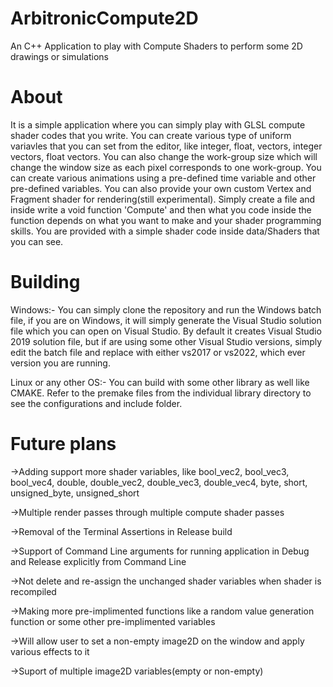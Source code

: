 # ArbitronicCompute2D
An C++ Application to play with Compute Shaders to perform some 2D drawings or simulations

# About
It is a simple application where you can simply play with GLSL compute shader codes that you write. You can create various type of uniform variavles that you can set from the editor, like integer, float, vectors, integer vectors, float vectors. You can also change the work-group size which will change the window size as each pixel corresponds to one work-group. You can create various animations using a pre-defined time variable and other pre-defined variables. You can also provide your own custom Vertex and Fragment shader for rendering(still experimental). Simply create a file and inside write a void function 'Compute' and then what you code inside the function depends on what you want to make and your shader programming skills.
You are provided with a simple shader code inside data/Shaders that you can see.

# Building
Windows:-
 You can simply clone the repository and run the Windows batch file, if you are on Windows, it will simply generate the Visual Studio solution file which you can open on Visual Studio.
 By default it creates Visual Studio 2019 solution file, but if are using some other Visual Studio versions, simply edit the batch file and replace with either vs2017 or vs2022, which ever version you are running.

Linux or any other OS:-
 You can build with some other library as well like CMAKE. Refer to the premake files from the individual library directory to see the configurations and include folder.

# Future plans
->Adding support more shader variables, like bool_vec2, bool_vec3, bool_vec4, double, double_vec2, double_vec3, double_vec4, byte, short, unsigned_byte, unsigned_short

->Multiple render passes through multiple compute shader passes

->Removal of the Terminal Assertions in Release build

->Support of Command Line arguments for running application in Debug and Release explicitly from Command Line

->Not delete and re-assign the unchanged shader variables when shader is recompiled

->Making more pre-implimented functions like a random value generation function or some other pre-implimented variables

->Will allow user to set a non-empty image2D on the window and apply various effects to it

->Suport of multiple image2D variables(empty or non-empty)
